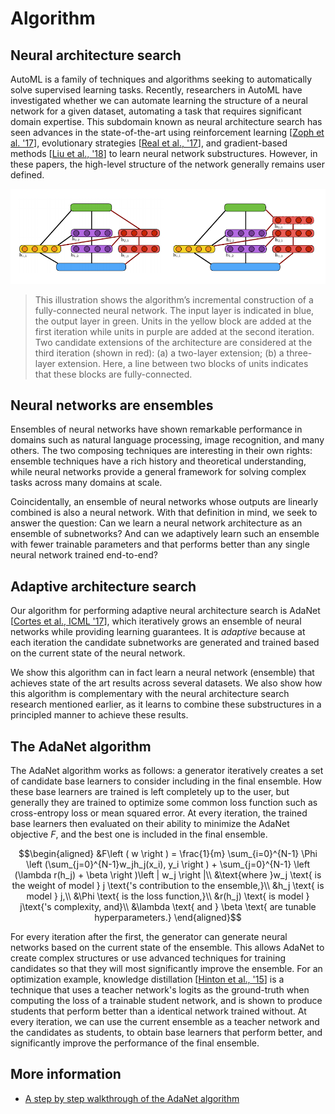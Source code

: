 # Algorithm

## Neural architecture search

AutoML is a family of techniques and algorithms seeking to automatically solve
supervised learning tasks. Recently, researchers in AutoML have investigated
whether we can automate learning the structure of a neural network for a given
dataset, automating a task that requires significant domain expertise. This
subdomain known as neural architecture search has seen advances in the
state-of-the-art using reinforcement learning
[[Zoph et al. '17](https://arxiv.org/abs/1707.07012)], evolutionary strategies
[[Real et al., '17](https://arxiv.org/abs/1802.01548)], and gradient-based
methods [[Liu et al., '18](https://arxiv.org/abs/1806.09055)] to learn neural
network substructures. However, in these papers, the high-level structure of the
network generally remains user defined.

![Two candidate ensembles](./assets/candidates.png "Two candidate ensembles.")

> This illustration shows the algorithm’s incremental construction of a
> fully-connected neural network. The input layer is indicated in blue, the
> output layer in green. Units in the yellow block are added at the first
> iteration while units in purple are added at the second iteration. Two
> candidate extensions of the architecture are considered at the third iteration
> (shown in red): (a) a two-layer extension; (b) a three-layer extension. Here,
> a line between two blocks of units indicates that these blocks are
> fully-connected.

## Neural networks are ensembles

Ensembles of neural networks have shown remarkable performance in domains such
as natural language processing, image recognition, and many others. The two
composing techniques are interesting in their own rights: ensemble techniques
have a rich history and theoretical understanding, while neural networks provide
a general framework for solving complex tasks across many domains at scale.

Coincidentally, an ensemble of neural networks whose outputs are linearly
combined is also a neural network. With that definition in mind, we seek to
answer the question: Can we learn a neural network architecture as an ensemble
of subnetworks? And can we adaptively learn such an ensemble with fewer
trainable parameters and that performs better than any single neural network
trained end-to-end?

## Adaptive architecture search

Our algorithm for performing adaptive neural architecture search is AdaNet
[[Cortes et al., ICML '17](https://arxiv.org/abs/1607.01097)], which iteratively
grows an ensemble of neural networks while providing learning guarantees. It is
*adaptive* because at each iteration the candidate subnetworks are generated and
trained based on the current state of the neural network.

We show this algorithm can in fact learn a neural network (ensemble) that
achieves state of the art results across several datasets. We also show how this
algorithm is complementary with the neural architecture search research
mentioned earlier, as it learns to combine these substructures in a principled
manner to achieve these results.

## The AdaNet algorithm

The AdaNet algorithm works as follows: a generator iteratively creates a set of
candidate base learners to consider including in the final ensemble. How these
base learners are trained is left completely up to the user, but generally they
are trained to optimize some common loss function such as cross-entropy loss or
mean squared error. At every iteration, the trained base learners then evaluated
on their ability to minimize the AdaNet objective $F$, and the best one is
included in the final ensemble.

$$\begin{aligned} &F\left ( w \right ) = \frac{1}{m} \sum_{i=0}^{N-1} \Phi \left (\sum_{j=0}^{N-1}w_jh_j(x_i), y_i  \right ) + \sum_{j=0}^{N-1} \left (\lambda r(h_j) + \beta   \right )\left | w_j \right |\\ &\text{where }w_j \text{ is the weight of model } j \text{'s contribution to the ensemble,}\\ &h_j \text{ is model } j,\\ &\Phi \text{ is the loss function,}\\ &r(h_j) \text{ is model } j\text{'s complexity, and}\\ &\lambda \text{ and } \beta \text{ are tunable hyperparameters.} \end{aligned}$$

For every iteration after the first, the generator can generate neural networks
based on the current state of the ensemble. This allows AdaNet to create complex
structures or use advanced techniques for training candidates so that they will
most significantly improve the ensemble. For an optimization example, knowledge
distillation [[Hinton et al., '15](https://arxiv.org/abs/1503.02531)] is a
technique that uses a teacher network's logits as the ground-truth when
computing the loss of a trainable student network, and is shown to produce
students that perform better than a identical network trained without. At every
iteration, we can use the current ensemble as a teacher network and the
candidates as students, to obtain base learners that perform better, and
significantly improve the performance of the final ensemble.

## More information

*   [A step by step walkthrough of the AdaNet algorithm](https://docs.google.com/presentation/d/19NL1nI-MpwysxDsjSNmHbzLnr4NGacw6a8YGo88VA2Y/present?slide=id.g3d1c8865a3_0_0)

<link rel="stylesheet" href="https://cdn.jsdelivr.net/npm/katex@0.10.1/dist/katex.min.css" integrity="sha384-dbVIfZGuN1Yq7/1Ocstc1lUEm+AT+/rCkibIcC/OmWo5f0EA48Vf8CytHzGrSwbQ" crossorigin="anonymous">
<script defer src="https://cdn.jsdelivr.net/npm/katex@0.10.1/dist/katex.min.js" integrity="sha384-2BKqo+exmr9su6dir+qCw08N2ZKRucY4PrGQPPWU1A7FtlCGjmEGFqXCv5nyM5Ij" crossorigin="anonymous"></script>
<script defer src="https://cdn.jsdelivr.net/npm/katex@0.10.1/dist/contrib/auto-render.min.js" integrity="sha384-kWPLUVMOks5AQFrykwIup5lo0m3iMkkHrD0uJ4H5cjeGihAutqP0yW0J6dpFiVkI" crossorigin="anonymous"></script>
<script>
    document.addEventListener("DOMContentLoaded", function() {
        renderMathInElement(document.body, {
            delimiters: [
                {left: "$$", right: "$$", display: true},
                {left: "$", right: "$", display: false},
            ]
        });
    });
</script>
